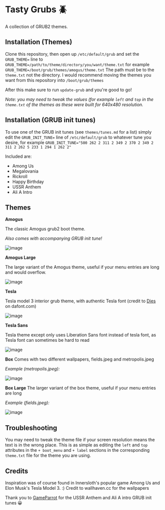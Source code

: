 # Tasty Grubs 🪲
A collection of GRUB2 themes.

## Installation (Themes)
Clone this repository, then open up `/etc/default/grub` and set the `GRUB_THEME=` line to `GRUB_THEME=/path/to/theme/directory/you/want/theme.txt` for example `GRUB_THEME=/boot/grub/themes/amogus/theme.txt` The path must be to the `theme.txt` not the directory.
I would recommend moving the themes you want from this repository into `/boot/grub/themes`

After this make sure to run `update-grub` and you're good to go! 

*Note: you may need to tweak the values (for example `left` and `top` in the `theme.txt` of the themes as these were built for 640x480 resolution.*

## Installation (GRUB init tunes)
To use one of the GRUB init tunes (see `themes/tunes.md` for a list) simply edit the `GRUB_INIT_TUNE=` line of `/etc/default/grub` to whatever tune you desire, for example `GRUB_INIT_TUNE="500 262 2 311 2 349 2 370 2 349 2 311 2 262 5 233 1 294 1 262 2"`

Included are:
 - Among Us
 - Megalovania
 - Rickroll
 - Happy Birthday
 - USSR Anthem
 - Ali A Intro

## Themes

**Amogus**

The classic Amogus grub2 boot theme.

*Also comes with accompanying GRUB init tune!*

![image](https://user-images.githubusercontent.com/76520109/126898485-a5e5ab06-0790-4ea3-94f7-9a79abd50a15.png)

**Amogus Large**

The large variant of the Amogus theme, useful if your menu entries are long and would overflow.

![image](https://user-images.githubusercontent.com/76520109/126898845-523c5ac2-7980-49b9-8a35-74880bcea4c1.png)

**Tesla**

Tesla model 3 interior grub theme, with authentic Tesla font (credit to [Dies](https://www.dafont.com/kayover.d6524) on dafont.com)

![image](https://user-images.githubusercontent.com/76520109/126995523-1f722813-02e0-459a-b2dd-9b0b8a1a3055.png)

**Tesla Sans**

Tesla theme except only uses Liberation Sans font instead of tesla font, as Tesla font can sometimes be hard to read

![image](https://user-images.githubusercontent.com/76520109/126995684-bb3f82a3-7f91-4c09-b6a6-b3a85c969441.png)

**Box**
Comes with two different wallpapers, fields.jpeg and metropolis.jpeg

*Example (metropolis.jpeg):*

![image](https://user-images.githubusercontent.com/76520109/127147286-4790288f-ebc9-4894-85fc-11fa82679fc0.png)

**Box Large**
The larger variant of the box theme, useful if your menu entries are long

*Example (fields.jpeg):*

![image](https://user-images.githubusercontent.com/76520109/127011777-57812306-8930-4a12-a475-a4d251e1e1bd.png)



## Troubleshooting
You may need to tweak the theme file if your screen resolution means the text is in the wrong place. This is as simple as editing the `left` and `top` attributes in the `+ boot_menu` and `+ label` sections in the corresponding `theme.txt` file for the theme you are using.

## Credits
Inspiration was of course found in Innersloth's popular game Among Us and Elon Musk's Tesla Model 3. :)
Credit to wallhaven.cc for the wallpapers

Thank you to [GameParrot](https://github.com/GameParrot) for the USSR Anthem and Ali A intro GRUB init tunes 😀
